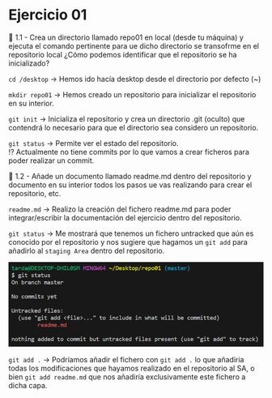 # Ejercicio 01
📌 1.1 - Crea un directorio llamado repo01 en local (desde tu máquina) y ejecuta el comando pertinente para ue dicho directorio se transofrme en el repositorio local ¿Cómo podemos identificar que el repositorio se ha inicializado?  

``cd /desktop`` → Hemos ido hacía desktop desde el directorio por defecto (~) 

``mkdir repo01`` → Hemos creado un repositorio para inicializar el repositorio en su interior.

``git init`` → Inicializa el repositorio y crea un directorio .git (oculto) que contendrá lo necesario para que el directorio sea considero un repositorio.  

``git status`` → Permite ver el estado del repositorio.  
⁉ Actualmente no tiene commits por lo que vamos a crear ficheros para poder realizar un commit.

📌 1.2 - Añade un documento llamado readme.md dentro del repositorio y documento en su interior todos los pasos ue vas realizando para crear el repositorio, etc.

``readme.md`` → Realizo la creación del fichero readme.md para poder integrar/escribir la documentación del ejercicio dentro del repositorio.

``git status`` → Me mostrará que tenemos un fichero untracked que aún es conocido por el repositorio y nos sugiere que hagamos un ``git add`` para añadirlo al ``staging Area`` dentro del repositorio.

![❌Error❌](./images/Screenshot_1.png)

``git add .`` → Podríamos añadir el fichero con ``git add .`` lo que añadiria todas los modificaciones que hayamos realizado en el repositorio al SA, o bien ``git add readme.md`` que nos añadiría exclusivamente este fichero a dicha capa.  

